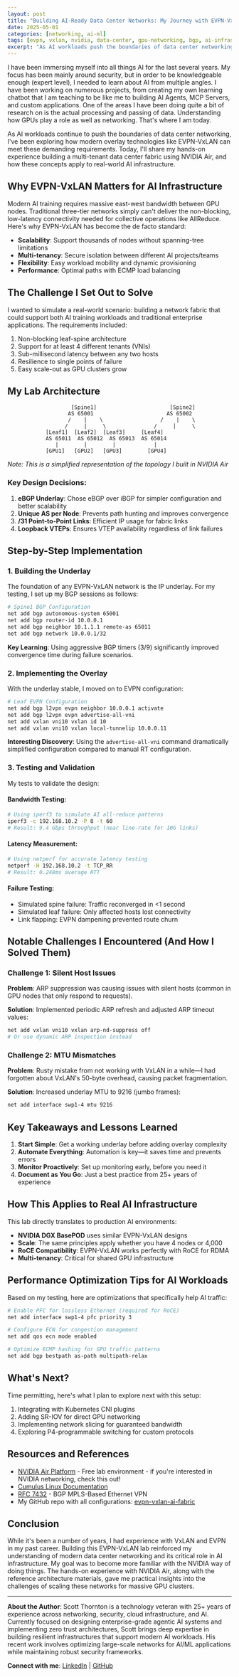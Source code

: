 ```yaml
---
layout: post
title: "Building AI-Ready Data Center Networks: My Journey with EVPN-VxLAN on NVIDIA Air"
date: 2025-05-01
categories: [networking, ai-ml]
tags: [evpn, vxlan, nvidia, data-center, gpu-networking, bgp, ai-infrastructure, network-overlay]
excerpt: "As AI workloads push the boundaries of data center networking, I explore how EVPN-VxLAN can meet these demanding requirements through hands-on experience with NVIDIA Air."
---
```


I have been immersing myself into all things AI for the last several years. My focus has been mainly around security, but in order to be knowledgeable enough (expert level), I needed to learn about AI from multiple angles. I have been working on numerous projects, from creating my own learning chatbot that I am teaching to be like me to building AI Agents, MCP Servers, and custom applications. One of the areas I have been doing quite a bit of research on is the actual processing and passing of data. Understanding how GPUs play a role as well as networking. That's where I am today.

As AI workloads continue to push the boundaries of data center networking, I've been exploring how modern overlay technologies like EVPN-VxLAN can meet these demanding requirements. Today, I'll share my hands-on experience building a multi-tenant data center fabric using NVIDIA Air, and how these concepts apply to real-world AI infrastructure.

## Why EVPN-VxLAN Matters for AI Infrastructure

Modern AI training requires massive east-west bandwidth between GPU nodes. Traditional three-tier networks simply can't deliver the non-blocking, low-latency connectivity needed for collective operations like AllReduce. Here's why EVPN-VxLAN has become the de facto standard:

- **Scalability**: Support thousands of nodes without spanning-tree limitations
- **Multi-tenancy**: Secure isolation between different AI projects/teams
- **Flexibility**: Easy workload mobility and dynamic provisioning
- **Performance**: Optimal paths with ECMP load balancing

## The Challenge I Set Out to Solve

I wanted to simulate a real-world scenario: building a network fabric that could support both AI training workloads and traditional enterprise applications. The requirements included:

1. Non-blocking leaf-spine architecture
2. Support for at least 4 different tenants (VNIs)
3. Sub-millisecond latency between any two hosts
4. Resilience to single points of failure
5. Easy scale-out as GPU clusters grow

## My Lab Architecture

```
                    [Spine1]                       [Spine2]
                   AS 65001                       AS 65002
                   /    |    \                  /    |    \
                  /     |     \               /     |     \
            [Leaf1]  [Leaf2]  [Leaf3]     [Leaf4]
            AS 65011  AS 65012  AS 65013  AS 65014
               |        |        |            |
            [GPU1]   [GPU2]   [GPU3]        [GPU4]
```

*Note: This is a simplified representation of the topology I built in NVIDIA Air*

### Key Design Decisions:

1. **eBGP Underlay**: Chose eBGP over iBGP for simpler configuration and better scalability
2. **Unique AS per Node**: Prevents path hunting and improves convergence
3. **/31 Point-to-Point Links**: Efficient IP usage for fabric links
4. **Loopback VTEPs**: Ensures VTEP availability regardless of link failures

## Step-by-Step Implementation

### 1. Building the Underlay

The foundation of any EVPN-VxLAN network is the IP underlay. For my testing, I set up my BGP sessions as follows:

```bash
# Spine1 BGP Configuration
net add bgp autonomous-system 65001
net add bgp router-id 10.0.0.1
net add bgp neighbor 10.1.1.1 remote-as 65011
net add bgp network 10.0.0.1/32
```

**Key Learning**: Using aggressive BGP timers (3/9) significantly improved convergence time during failure scenarios.

### 2. Implementing the Overlay

With the underlay stable, I moved on to EVPN configuration:

```bash
# Leaf EVPN Configuration
net add bgp l2vpn evpn neighbor 10.0.0.1 activate
net add bgp l2vpn evpn advertise-all-vni
net add vxlan vni10 vxlan id 10
net add vxlan vni10 vxlan local-tunnelip 10.0.0.11
```

**Interesting Discovery**: Using the `advertise-all-vni` command dramatically simplified configuration compared to manual RT configuration.

### 3. Testing and Validation

My tests to validate the design:

#### Bandwidth Testing:
```bash
# Using iperf3 to simulate AI all-reduce patterns
iperf3 -c 192.168.10.2 -P 8 -t 60
# Result: 9.4 Gbps throughput (near line-rate for 10G links)
```

#### Latency Measurement:
```bash
# Using netperf for accurate latency testing
netperf -H 192.168.10.2 -t TCP_RR
# Result: 0.248ms average RTT
```

#### Failure Testing:
- Simulated spine failure: Traffic reconverged in <1 second
- Simulated leaf failure: Only affected hosts lost connectivity
- Link flapping: EVPN dampening prevented route churn

## Notable Challenges I Encountered (And How I Solved Them)

### Challenge 1: Silent Host Issues

**Problem**: ARP suppression was causing issues with silent hosts (common in GPU nodes that only respond to requests).

**Solution**: Implemented periodic ARP refresh and adjusted ARP timeout values:
```bash
net add vxlan vni10 vxlan arp-nd-suppress off
# Or use dynamic ARP inspection instead
```

### Challenge 2: MTU Mismatches

**Problem**: Rusty mistake from not working with VxLAN in a while—I had forgotten about VxLAN's 50-byte overhead, causing packet fragmentation.

**Solution**: Increased underlay MTU to 9216 (jumbo frames):
```bash
net add interface swp1-4 mtu 9216
```

## Key Takeaways and Lessons Learned

1. **Start Simple**: Get a working underlay before adding overlay complexity
2. **Automate Everything**: Automation is key—it saves time and prevents errors
3. **Monitor Proactively**: Set up monitoring early, before you need it
4. **Document as You Go**: Just a best practice from 25+ years of experience

## How This Applies to Real AI Infrastructure

This lab directly translates to production AI environments:

- **NVIDIA DGX BasePOD** uses similar EVPN-VxLAN designs
- **Scale**: The same principles apply whether you have 4 nodes or 4,000
- **RoCE Compatibility**: EVPN-VxLAN works perfectly with RoCE for RDMA
- **Multi-tenancy**: Critical for shared GPU infrastructure

## Performance Optimization Tips for AI Workloads

Based on my testing, here are optimizations that specifically help AI traffic:

```bash
# Enable PFC for lossless Ethernet (required for RoCE)
net add interface swp1-4 pfc priority 3

# Configure ECN for congestion management
net add qos ecn mode enabled

# Optimize ECMP hashing for GPU traffic patterns
net add bgp bestpath as-path multipath-relax
```

## What's Next?

Time permitting, here's what I plan to explore next with this setup:

1. Integrating with Kubernetes CNI plugins
2. Adding SR-IOV for direct GPU networking
3. Implementing network slicing for guaranteed bandwidth
4. Exploring P4-programmable switching for custom protocols

## Resources and References

- [NVIDIA Air Platform](https://air.nvidia.com) - Free lab environment - if you're interested in NVIDIA networking, check this out!
- [Cumulus Linux Documentation](https://docs.nvidia.com/networking-ethernet-software/)
- [RFC 7432](https://tools.ietf.org/html/rfc7432) - BGP MPLS-Based Ethernet VPN
- My GitHub repo with all configurations: [evpn-vxlan-ai-fabric](https://github.com/scthornton/evpn-vxlan-ai-fabric)

## Conclusion

While it's been a number of years, I had experience with VxLAN and EVPN in my past career. Building this EVPN-VxLAN lab reinforced my understanding of modern data center networking and its critical role in AI infrastructure. My goal was to become more familiar with the NVIDIA way of doing things. The hands-on experience with NVIDIA Air, along with the reference architecture materials, gave me practical insights into the challenges of scaling these networks for massive GPU clusters.

---

**About the Author**: Scott Thornton is a technology veteran with 25+ years of experience across networking, security, cloud infrastructure, and AI. Currently focused on designing enterprise-grade agentic AI systems and implementing zero trust architectures, Scott brings deep expertise in building resilient infrastructures that support modern AI workloads. His recent work involves optimizing large-scale networks for AI/ML applications while maintaining robust security frameworks.

**Connect with me**: [LinkedIn](https://www.linkedin.com/in/scthornton/) | [GitHub](https://github.com/scthornton)
